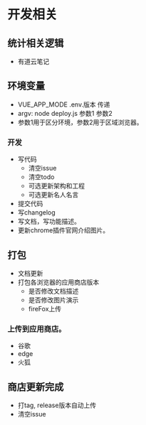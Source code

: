 # 开发相关

<!--


# TODO: 兼容fireFox
# TODO: 激进的励志语录。

# TODO: github 英文打赏相关信息了解

# TODO: 寻找英文摸鱼网站: 推特 、ins、油管、直播网站、新闻网站、社交网站、电商网站、程序猿网站（黑客新闻）、英文版知乎(https://www.quora.com/)、
# TODO: 寻找英文励志语言
# TODO: 兼容英文版本
# TODO: 中英文readme、中英文wiki、issue模板创建。
# TODO: 定期删除issue 的提问。避免消息太多，一直通知打扰到大家，以及消息太长。



TODO: 中文博客推广
TODO: 英文博客推广网站定期推广

整理读书名言（可选）：
更新语录，更新读书笔记中的语录
删除语录

架构折腾（可选）:
原子化css windy集成
commit相关、eslint相关、
文件架构梳理
代码质量相关：重复代码检测等
 -->

## 统计相关逻辑

* 有道云笔记

## 环境变量

* VUE_APP_MODE .env.版本 传递
* argv: node deploy.js 参数1 参数2
* 参数1用于区分环境，参数2用于区域浏览器。

### 开发
* 写代码
    * 清空issue
    * 清空todo
    * 可选更新架构和工程
    * 可选更新名人名言
* 提交代码
* 写changelog
* 写文档，写功能描述。
* 更新chrome插件官网介绍图片。

## 打包

* 文档更新
* 打包各浏览器的应用商店版本
    * 是否修改文档描述
    * 是否修改图片演示
    * fireFox上传


### 上传到应用商店。

* 谷歌
* edge
* 火狐
## 商店更新完成

* 打tag, release版本自动上传
* 清空issue
